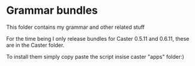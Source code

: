 # Grammar bundles

This folder contains my grammar and other related stuff

For the time being I only release bundles for Caster 0.5.11 and 0.6.11, these are in the Caster folder.

To install them simply copy paste the script insise caster "apps" folder:)
